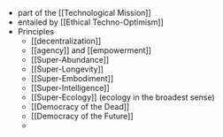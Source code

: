 - part of the [[Technological Mission]]
- entailed by [[Ethical Techno-Optimism]]
- Principles
	- [[decentralization]]
	- [[agency]] and [[empowerment]]
	- [[Super-Abundance]]
	- [[Super-Longevity]]
	- [[Super-Embodiment]]
	- [[Super-Intelligence]]
	- [[Super-Ecology]] (ecology in the broadest sense)
	- [[Democracy of the Dead]]
	- [[Democracy of the Future]]
	- 